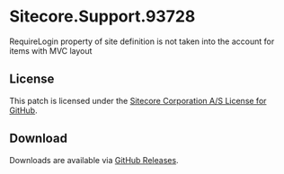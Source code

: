 # Sitecore.Support.93728
RequireLogin property of site definition is not taken into the account for items with MVC layout

## License  
This patch is licensed under the [Sitecore Corporation A/S License for GitHub](https://github.com/sitecoresupport/Sitecore.Support.93728/blob/master/LICENSE).  

## Download  
Downloads are available via [GitHub Releases](https://github.com/sitecoresupport/Sitecore.Support.93728/releases).  
